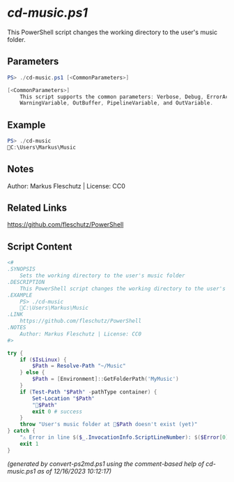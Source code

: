 *cd-music.ps1*
================

This PowerShell script changes the working directory to the user's music folder.

Parameters
----------
```powershell
PS> ./cd-music.ps1 [<CommonParameters>]

[<CommonParameters>]
    This script supports the common parameters: Verbose, Debug, ErrorAction, ErrorVariable, WarningAction, 
    WarningVariable, OutBuffer, PipelineVariable, and OutVariable.
```

Example
-------
```powershell
PS> ./cd-music
📂C:\Users\Markus\Music

```

Notes
-----
Author: Markus Fleschutz | License: CC0

Related Links
-------------
https://github.com/fleschutz/PowerShell

Script Content
--------------
```powershell
<#
.SYNOPSIS
	Sets the working directory to the user's music folder
.DESCRIPTION
	This PowerShell script changes the working directory to the user's music folder.
.EXAMPLE
	PS> ./cd-music
	📂C:\Users\Markus\Music
.LINK
	https://github.com/fleschutz/PowerShell
.NOTES
	Author: Markus Fleschutz | License: CC0
#>

try {
	if ($IsLinux) {
		$Path = Resolve-Path "~/Music"
	} else {
		$Path = [Environment]::GetFolderPath('MyMusic')
	}
	if (Test-Path "$Path" -pathType container) {
		Set-Location "$Path"
		"📂$Path"
		exit 0 # success
	}
	throw "User's music folder at 📂$Path doesn't exist (yet)"
} catch {
	"⚠️ Error in line $($_.InvocationInfo.ScriptLineNumber): $($Error[0])"
	exit 1
}
```

*(generated by convert-ps2md.ps1 using the comment-based help of cd-music.ps1 as of 12/16/2023 10:12:17)*
